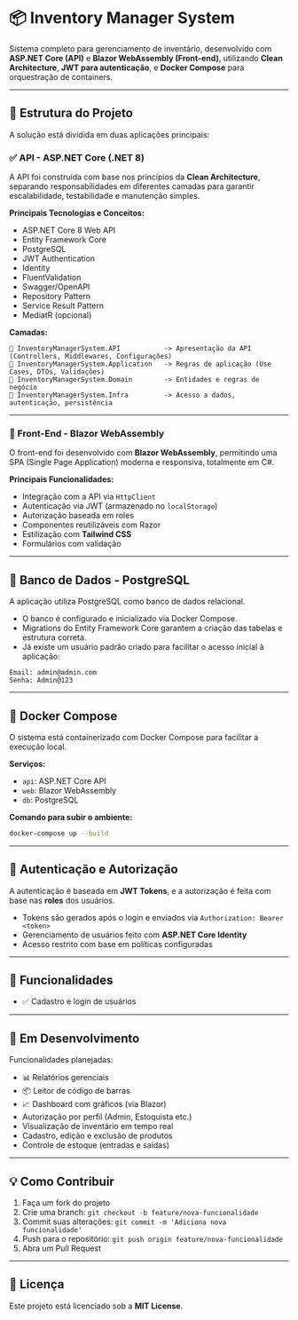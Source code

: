 # 📦 Inventory Manager System

Sistema completo para gerenciamento de inventário, desenvolvido com **ASP.NET Core (API)** e **Blazor WebAssembly (Front-end)**, utilizando **Clean Architecture**, **JWT para autenticação**, e **Docker Compose** para orquestração de containers.

---

## 🧱 Estrutura do Projeto

A solução está dividida em duas aplicações principais:

### ✅ API - ASP.NET Core (.NET 8)

A API foi construída com base nos princípios da **Clean Architecture**, separando responsabilidades em diferentes camadas para garantir escalabilidade, testabilidade e manutenção simples.

**Principais Tecnologias e Conceitos:**

- ASP.NET Core 8 Web API  
- Entity Framework Core  
- PostgreSQL  
- JWT Authentication  
- Identity  
- FluentValidation  
- Swagger/OpenAPI  
- Repository Pattern  
- Service Result Pattern  
- MediatR (opcional)  

**Camadas:**

```
📂 InventoryManagerSystem.API           -> Apresentação da API (Controllers, Middlewares, Configurações)
📂 InventoryManagerSystem.Application   -> Regras de aplicação (Use Cases, DTOs, Validações)
📂 InventoryManagerSystem.Domain        -> Entidades e regras de negócio
📂 InventoryManagerSystem.Infra         -> Acesso a dados, autenticação, persistência
```

---

### 🎨 Front-End - Blazor WebAssembly

O front-end foi desenvolvido com **Blazor WebAssembly**, permitindo uma SPA (Single Page Application) moderna e responsiva, totalmente em C#.

**Principais Funcionalidades:**

- Integração com a API via `HttpClient`
- Autenticação via JWT (armazenado no `localStorage`)
- Autorização baseada em roles
- Componentes reutilizáveis com Razor
- Estilização com **Tailwind CSS**
- Formulários com validação

---

## 🐘 Banco de Dados - PostgreSQL

A aplicação utiliza PostgreSQL como banco de dados relacional.

- O banco é configurado e inicializado via Docker Compose.
- Migrations do Entity Framework Core garantem a criação das tabelas e estrutura correta.
- Já existe um usuário padrão criado para facilitar o acesso inicial à aplicação:

```
Email: admin@admin.com
Senha: Admin@123
```

---

## 🐳 Docker Compose

O sistema está containerizado com Docker Compose para facilitar a execução local.

**Serviços:**

- `api`: ASP.NET Core API
- `web`: Blazor WebAssembly
- `db`: PostgreSQL

**Comando para subir o ambiente:**

```bash
docker-compose up --build
```

---

## 🔐 Autenticação e Autorização

A autenticação é baseada em **JWT Tokens**, e a autorização é feita com base nas **roles** dos usuários.

- Tokens são gerados após o login e enviados via `Authorization: Bearer <token>`
- Gerenciamento de usuários feito com **ASP.NET Core Identity**
- Acesso restrito com base em políticas configuradas

---

## 📁 Funcionalidades

- ✅ Cadastro e login de usuários

---

## 🚧 Em Desenvolvimento

Funcionalidades planejadas:

- 📊 Relatórios gerenciais
- 📦 Leitor de código de barras
- 📈 Dashboard com gráficos (via Blazor)
-   Autorização por perfil (Admin, Estoquista etc.)
-   Visualização de inventário em tempo real
-   Cadastro, edição e exclusão de produtos
-   Controle de estoque (entradas e saídas)

---

## 💡 Como Contribuir

1. Faça um fork do projeto
2. Crie uma branch: `git checkout -b feature/nova-funcionalidade`
3. Commit suas alterações: `git commit -m 'Adiciona nova funcionalidade'`
4. Push para o repositório: `git push origin feature/nova-funcionalidade`
5. Abra um Pull Request

---

## 📄 Licença

Este projeto está licenciado sob a **MIT License**.
